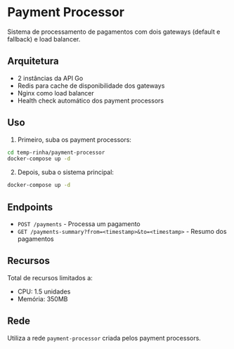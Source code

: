 # Payment Processor

Sistema de processamento de pagamentos com dois gateways (default e fallback) e load balancer.

## Arquitetura

- 2 instâncias da API Go
- Redis para cache de disponibilidade dos gateways
- Nginx como load balancer
- Health check automático dos payment processors

## Uso

1. Primeiro, suba os payment processors:
```bash
cd temp-rinha/payment-processor
docker-compose up -d
```

2. Depois, suba o sistema principal:
```bash
docker-compose up -d
```

## Endpoints

- `POST /payments` - Processa um pagamento
- `GET /payments-summary?from=<timestamp>&to=<timestamp>` - Resumo dos pagamentos

## Recursos

Total de recursos limitados a:
- CPU: 1.5 unidades
- Memória: 350MB

## Rede

Utiliza a rede `payment-processor` criada pelos payment processors.